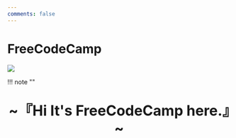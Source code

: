 ```yaml
---
comments: false
---
```


# FreeCodeCamp


![](https://s2.loli.net/2024/04/26/AMsNGlXvjmOLdbu.png)

!!! note "" 
    <br><br>
    <div align="center" style="font-size:32px;font-weight:bold">
        ~『Hi It's FreeCodeCamp here.』~
    </div>
    <br><br><br>